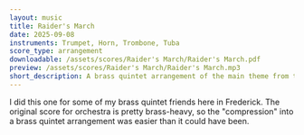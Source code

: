 ```yaml
---
layout: music
title: Raider's March
date: 2025-09-08
instruments: Trumpet, Horn, Trombone, Tuba
score_type: arrangement
downloadable: /assets/scores/Raider's March/Raider's March.pdf
preview: /assets/scores/Raider's March/Raider's March.mp3
short_description: A brass quintet arrangement of the main theme from the Indiana Jones movies
---
```


I did this one for some of my brass quintet friends here in Frederick.
The original score for orchestra is pretty brass-heavy, so the "compression" into a brass quintet arrangement was easier than it could have been.
